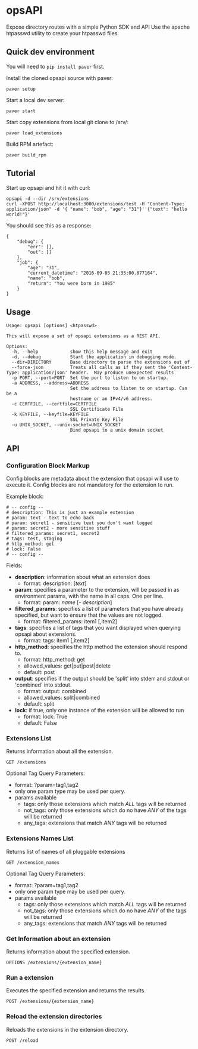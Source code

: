 # opsAPI

Expose directory routes with a simple Python SDK and API
Use the apache htpasswd utility to create your htpasswd files.

## Quick dev environment

You will need to `pip install paver` first.

Install the cloned opsapi source with paver:

    paver setup

Start a local dev server:

    paver start

Start copy extensions from local git clone to /srv/:

    paver load_extensions

Build RPM artefact:

    paver build_rpm

## Tutorial

Start up opsapi and hit it with curl:

    opsapi -d --dir /srv/extensions
    curl -XPOST http://localhost:3000/extensions/test -H "Content-Type: application/json" -d '{ "name": "bob", "age": "31"}''{"text": "hello world!"}'

You should see this as a response:

    {
        "debug": {
            "err": [],
            "out": []
        },
        "job": {
            "age": "31",
            "current_datetime": "2016-09-03 21:35:00.877164",
            "name": "bob",
            "return": "You were born in 1985"
        }
    }

## Usage

    Usage: opsapi [options] <htpasswd>

    This will expose a set of opsapi extensions as a REST API.

    Options:
      -h, --help            show this help message and exit
      -d, --debug           Start the application in debugging mode.
      --dir=DIRECTORY       Base directory to parse the extensions out of
      --force-json          Treats all calls as if they sent the 'Content-Type: application/json' header.  May produce unexpected results
      -p PORT, --port=PORT  Set the port to listen to on startup.
      -a ADDRESS, --address=ADDRESS
                            Set the address to listen to on startup. Can be a
                            hostname or an IPv4/v6 address.
      -c CERTFILE, --certfile=CERTFILE
                            SSL Certificate File
      -k KEYFILE, --keyfile=KEYFILE
                            SSL Private Key File
      -u UNIX_SOCKET, --unix-socket=UNIX_SOCKET
                            Bind opsapi to a unix domain socket

## API

### Configuration Block Markup

Config blocks are metadata about the extension that opsapi will use to execute it.  Config blocks are not mandatory for the extension to run.

Example block:

    # -- config --
    # description: This is just an example extension
    # param: text - text to echo back
    # param: secret1 - sensitive text you don't want logged
    # param: secret2 - more sensitive stuff
    # filtered_params: secret1, secret2
    # tags: test, staging
    # http_method: get
    # lock: False
    # -- config -- 

Fields:

  - **description**: information about what an extension does
    - format: description: [*text*]
  - **param**: specifies a parameter to the extension, will be passed in as environment params, with the name in all caps.  One per line.
    - format: param: *name* [- *description*]
  - **filtered_params**: specifies a list of parameters that you have already specified, but want to ensure that the values are not logged.
    - format: filtered_params: item1 [,item2]
  - **tags**: specifies a list of tags that you want displayed when querying opsapi about extensions.
    - format: tags: item1 [,item2]
  - **http_method**: specifies the http method the extension should respond to.
    - format: http_method: get
    - allowed_values: get|put|post|delete
    - default: post
  - **output**: specifies if the output should be 'split' into stderr and stdout or 'combined' into stdout.
    - format: output: combined
    - allowed_values: split|combined
    - default: split
  - **lock**: if true, only one instance of the extension will be allowed to run
    - format: lock: True
    - default: False
    
### Extensions List

Returns information about all the extension.

    GET /extensions

Optional Tag Query Parameters:
 - format: ?param=tag1,tag2
 - only one param type may be used per query.
 - params available
   - tags: only those extensions which match *ALL* tags will be returned
   - not_tags: only those extensions which do no have *ANY* of the tags will be returned
   - any_tags: extensions that match *ANY* tags will be returned


### Extensions Names List

Returns list of names of all pluggable extensions

    GET /extension_names

Optional Tag Query Parameters:
 - format: ?param=tag1,tag2
 - only one param type may be used per query.
 - params available
   - tags: only those extensions which match *ALL* tags will be returned
   - not_tags: only those extensions which do no have *ANY* of the tags will be returned
   - any_tags: extensions that match *ANY* tags will be returned


### Get Information about an extension

Returns information about the specified extension.

    OPTIONS /extensions/{extension_name}

### Run a extension

Executes the specified extension and returns the results.

    POST /extensions/{extension_name}

### Reload the extension directories

Reloads the extensions in the extension directory.

    POST /reload
